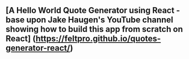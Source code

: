 ## [A Hello World Quote Generator using React - base upon Jake Haugen's YouTube channel showing how to build this app from scratch on React] (https://feltpro.github.io/quotes-generator-react/)
